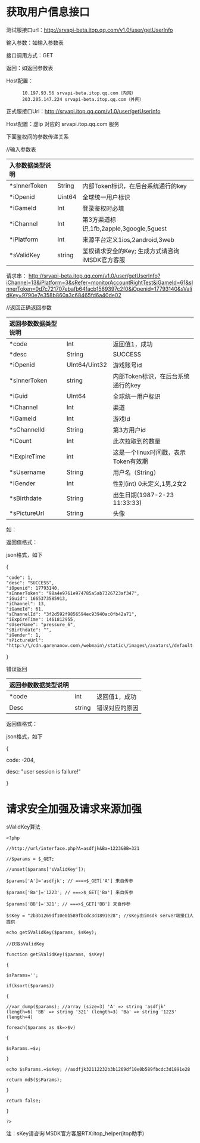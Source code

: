 # **获取用户信息接口**

测试服接口url：[http:\/\/srvapi-beta.itop.qq.com\/v1.0\/user\/getUserInfo](http://srvapi-beta.itop.qq.com/v1.0/user/getUserInfo)

输入参数：如输入参数表

接口调用方式：GET

返回：如返回参数表

Host配置：

```
      10.197.93.56 srvapi-beta.itop.qq.com（内网）
      203.205.147.224 srvapi-beta.itop.qq.com（外网）  

```

正式服接口Url：[http:\/\/srvapi.itop.qq.com\/v1.0\/user\/getUserInfo](http://srvapi.itop.qq.com/v1.0/user/getUserInfo)

Host配置：虚ip 对应的 srvapi.itop.qq.com 服务

下面鉴权间的参数传递关系

\/\/输入参数表

| **入参数据类型说明** |  |  |
| :--- | :--- | :--- |
| \*sInnerToken | String | 内部Token标识，在后台系统通行的key |
| \*iOpenid | Uint64 | 全球统一用户标识 |
| \*iGameId | Int | 登录鉴权时必填 |
| \*iChannel | Int | 第3方渠道标识,1fb,2apple,3google,5guest |
| \*iPlatform | Int | 来源平台定义1ios,2android,3web |
| \*sValidKey | string | 鉴权请求安全的Key; 生成方式请咨询iMSDK官方客服 |

请求串： [http:\/\/srvapi-beta.itop.qq.com\/v1.0\/user\/getUserInfo?iChannel=13&iPlatform=3&sRefer=monitorAccountRightTest&iGameId=61&sInnerToken=0d7c721707ebafb64facb1569397c2f0&iOpenid=17793140&sValidKey=9790e7e358b860a3c68465fd6a40de02](http://srvapi-beta.itop.qq.com/v1.0/user/getUserInfo?iChannel=13&iPlatform=3&sRefer=monitorAccountRightTest&iGameId=61&sInnerToken=0d7c721707ebafb64facb1569397c2f0&iOpenid=17793140&sValidKey=9790e7e358b860a3c68465fd6a40de02)

\/\/返回正确返回参数

| **返回参数数据类型说明** |  |  |
| :--- | :--- | :--- |
| \*code | Int | 返回值1，成功 |
| \*desc | String | SUCCESS |
| \*iOpenid | UInt64\/Uint32 | 游戏账号id |
| \*sInnerToken | string | 内部Token标识，在后台系统通行的key |
| \*iGuid | UInt64 | 全球统一用户标识 |
| \*iChannel | Int | 渠道 |
| \*iGameId | Int | 游戏Id |
| \*sChannelId | String | 第3方用户id |
| \*iCount | Int | 此次拉取到的数量 |
| \*iExpireTime | int | 这是一个linux时间戳，表示Token有效期 |
| \*sUsername | String | 用户名（String） |
| \*iGender | Int | 性别\(int\) 0未定义,1男,2女2 |
| \*sBirthdate | String | 出生日期\(1987-2-23 11:33:33\) |
| \*sPictureUrl | String | 头像 |

如：

返回值格式：

json格式，如下

{

```
"code": 1,
"desc": "SUCCESS",
"iOpenid": 17793140,
"sInnerToken": "98a4e9761e974785a5ab7326723af347",
"iGuid": 1665373585913,
"iChannel": 13,
"iGameId": 61,
"sChannelId": "3f2d592f9856594ec93940ac0fb42a71",
"iExpireTime": 1461812955,
"sUserName": "pressure_6",
"sBirthdate": "",
"iGender": 1,
"sPictureUrl": "http:\/\/cdn.garenanow.com\/webmain\/static\/images\/avatars\/default.jpg"

```

}

错误返回

| **返回参数数据类型说明** |  |  |
| :--- | :--- | :--- |
| \*code | int | 返回值1，成功 |
| Desc | string | 错误对应的原因 |

返回值格式：

json格式，如下

{

code: -204,

desc: "user session is failure!"

}



# **请求安全加强及请求来源加强**

sValidKey算法

`<?php`

`//http://url/interface.php?A=asdfjk&Ba=1223&BB=321`

`//$params = $_GET;`

`//unset($params['sValidKey']);`

`$params['A']='asdfjk'; // ===>$_GET['A'] 来自传参`

`$params['Ba']='1223'; // ===>$_GET['Ba'] 来自传参`

`$params['BB']='321'; // ===>$_GET['BB'] 来自传参`

`$sKey = "2b3b1269df10e0b589fbcdc3d1891e28"; //sKey由imsdk server端接口人提供`

`echo getSValidKey($params, $sKey);`

`//获取sValidKey`

`function getSValidKey($params, $sKey)`

`{`

`$sParams='';`

`if(ksort($params))`

`{`

`//var_dump($params); //array (size=3) 'A' => string 'asdfjk' (length=6) 'BB' => string '321' (length=3) 'Ba' => string '1223' (length=4)`

`foreach($params as $k=>$v)`

`{`

`$sParams.=$v;`

`}`

`echo $sParams.=$sKey; //asdfjk32112232b3b1269df10e0b589fbcdc3d1891e28`

`return md5($sParams);`

`}`

`return false;`

`}`

`?>`

注：sKey请咨询iMSDK官方客服RTX:itop\_helper\(itop助手\)

